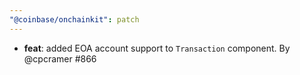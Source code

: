 ```yaml
---
"@coinbase/onchainkit": patch
---
```


- **feat**: added EOA account support to `Transaction` component. By @cpcramer #866
